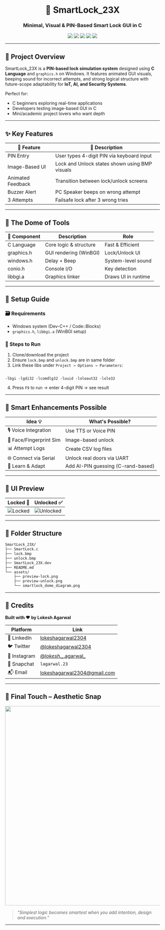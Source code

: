 <h1 align="center">🔐 SmartLock_23X</h1>
<h3 align="center">Minimal, Visual & PIN-Based Smart Lock GUI in C</h3>

<p align="center">
  <img src="https://img.shields.io/badge/Made%20in-C%20Lang-blue?style=flat-square" />
  <img src="https://img.shields.io/badge/Type-Desktop_GUI-green?style=flat-square" />
  <img src="https://img.shields.io/badge/UI-graphics.h%20(WINBGI)-ff69b4?style=flat-square" />
  <img src="https://img.shields.io/badge/Sound-Buzzer_Beep-orange?style=flat-square" />
  <img src="https://img.shields.io/badge/Mode-Offline_Local-yellow?style=flat-square" />
</p>

---

## 🧠 Project Overview

SmartLock_23X is a **PIN-based lock simulation system** designed using **C Language** and `graphics.h` on Windows. It features animated GUI visuals, beeping sound for incorrect attempts, and strong logical structure with future-scope adaptability for **IoT, AI, and Security Systems**.

Perfect for:
- C beginners exploring real-time applications  
- Developers testing image-based GUI in C  
- Mini/academic project lovers who want depth

---

## ✨ Key Features

<table>
  <thead>
    <tr>
      <th>🚀 Feature</th>
      <th>🧩 Description</th>
    </tr>
  </thead>
  <tbody>
    <tr>
      <td>PIN Entry</td>
      <td>User types 4-digit PIN via keyboard input</td>
    </tr>
    <tr>
      <td>Image-Based UI</td>
      <td>Lock and Unlock states shown using BMP visuals</td>
    </tr>
    <tr>
      <td>Animated Feedback</td>
      <td>Transition between lock/unlock screens</td>
    </tr>
    <tr>
      <td>Buzzer Alert</td>
      <td>PC Speaker beeps on wrong attempt</td>
    </tr>
    <tr>
      <td>3 Attempts</td>
      <td>Failsafe lock after 3 wrong tries</td>
    </tr>
  </tbody>
</table>

---

## 🧱 The Dome of Tools

| 🧩 Component | Description | Role |
|-------------|-------------|------|
| C Language | Core logic & structure | Fast & Efficient |
| graphics.h | GUI rendering (WinBGI) | Lock/Unlock UI |
| windows.h | Delay + Beep | System-level sound |
| conio.h | Console I/O | Key detection |
| libbgi.a | Graphics linker | Draws UI in runtime |

---

## 🔧 Setup Guide

### 🗃 Requirements
- Windows system (Dev-C++ / Code::Blocks)
- `graphics.h`, `libbgi.a` (WinBGI setup)

### 🧪 Steps to Run
1. Clone/download the project  
2. Ensure `lock.bmp` and `unlock.bmp` are in same folder  
3. Link these libs under `Project → Options → Parameters`:
```

-lbgi -lgdi32 -lcomdlg32 -luuid -loleaut32 -lole32

````
4. Press `F9` to run → enter 4-digit PIN → see result

---

## 🧩 Smart Enhancements Possible

| Idea 💡 | What's Possible? |
|--------|------------------|
| 🎙️ Voice Integration | Use TTS or Voice PIN |
| 🔐 Face/Fingerprint Sim | Image-based unlock |
| 📊 Attempt Logs | Create CSV log files |
| 🌐 Connect via Serial | Unlock real doors via UART |
| 🧠 Learn & Adapt | Add AI-PIN guessing (C-rand-based) |

---

## 📸 UI Preview

| Locked 🛑 | Unlocked ✅ |
|----------|-------------|
| ![Locked](./assets/preview-lock.png) | ![Unlocked](./assets/preview-unlock.png) |

---

## 📁 Folder Structure

```bash
SmartLock_23X/
├── SmartLock.c
├── lock.bmp
├── unlock.bmp
├── SmartLock_23X.dev
├── README.md
└── assets/
    ├── preview-lock.png
    ├── preview-unlock.png
    └── smartlock_dome_diagram.png
````

---

## 🙌 Credits

**Built with ❤️ by Lokesh Agarwal**

| Platform     | Link                                                              |
| ------------ | ----------------------------------------------------------------- |
| 💼 LinkedIn  | [lokeshagarwal2304](https://linkedin.com/in/lokeshagarwal2304)    |
| 🐦 Twitter   | [@lokeshagarwal2304](https://twitter.com/lokeshagarwal2304)       |
| 📸 Instagram | [@*lokesh._*.agarwal\_](https://instagram.com/_lokesh._.agarwal_)  |
| 👻 Snapchat  | `lagarwal.23`                                                     |
| 📬 Email     | [lokeshagarwal2304@gmail.com](mailto:lokeshagarwal2304@gmail.com) |

---

## 🌟 Final Touch – Aesthetic Snap

<p align="center">
  <img src="https://raw.githubusercontent.com/lokeshagarwal2304/assets/main/startup_ending_card_smartlock.png" width="650"/>
</p>

> *“Simplest logic becomes smartest when you add intention, design and execution.”*

---
